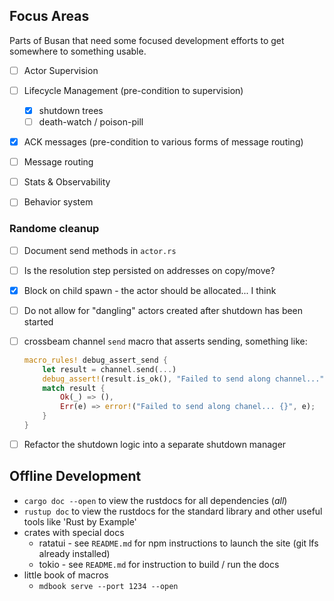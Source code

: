 ## Focus Areas

Parts of Busan that need some focused development efforts to get somewhere to
something usable.

- [ ] Actor Supervision
- [ ] Lifecycle Management (pre-condition to supervision)
    - [x] shutdown trees
    - [ ] death-watch / poison-pill
- [x] ACK messages (pre-condition to various forms of message routing)
- [ ] Message routing
- [ ] Stats & Observability
- [ ] Behavior system


### Randome cleanup

- [ ] Document send methods in `actor.rs`
- [ ] Is the resolution step persisted on addresses on copy/move?
- [x] Block on child spawn - the actor should be allocated... I think
- [ ] Do not allow for "dangling" actors created after shutdown has been started
- [ ] crossbeam channel `send` macro that asserts sending, something like:
    ```rust
    macro_rules! debug_assert_send {
        let result = channel.send(...)
        debug_assert!(result.is_ok(), "Failed to send along channel...");
        match result {
            Ok(_) => (),
            Err(e) => error!("Failed to send along chanel... {}", e);
        }
    }
    ```
- [ ] Refactor the shutdown logic into a separate shutdown manager


## Offline Development

- `cargo doc --open` to view the rustdocs for all dependencies (_all_)
- `rustup doc` to view the rustdocs for the standard library and other useful
  tools like 'Rust by Example'
- crates with special docs
    - ratatui - see `README.md` for npm instructions to launch the site (git
      lfs already installed)
    - tokio - see `README.md` for instruction to build / run the docs
- little book of macros
    -  `mdbook serve --port 1234 --open`
